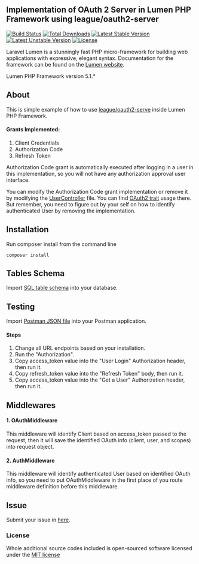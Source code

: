 ## Implementation of OAuth 2 Server in Lumen PHP Framework using league/oauth2-server

[![Build Status](https://travis-ci.org/laravel/lumen-framework.svg)](https://travis-ci.org/laravel/lumen-framework)
[![Total Downloads](https://poser.pugx.org/laravel/lumen-framework/d/total.svg)](https://packagist.org/packages/laravel/lumen-framework)
[![Latest Stable Version](https://poser.pugx.org/laravel/lumen-framework/v/stable.svg)](https://packagist.org/packages/laravel/lumen-framework)
[![Latest Unstable Version](https://poser.pugx.org/laravel/lumen-framework/v/unstable.svg)](https://packagist.org/packages/laravel/lumen-framework)
[![License](https://poser.pugx.org/laravel/lumen-framework/license.svg)](https://packagist.org/packages/laravel/lumen-framework)

Laravel Lumen is a stunningly fast PHP micro-framework for building web applications with expressive, elegant syntax. Documentation for the framework can be found on the [Lumen website](http://lumen.laravel.com/docs).

Lumen PHP Framework version 5.1.*

## About

This is simple example of how to use [league/oauth2-serve](https://github.com/thephpleague/oauth2-server) inside Lumen PHP Framework.

#### Grants Implemented:
1. Client Credentials
2. Authorization Code
3. Refresh Token

Authorization Code grant is automatically executed after logging in a user in this implementation, so you will not have any authorization approval user interface.

You can modify the Authorization Code grant implementation or remove it by modifying the [UserController](https://github.com/feelinc/base-lumen-oauth2/blob/master/app/Http/Controllers/v1/UserController.php) file. You can find [OAuth2 trait](https://github.com/feelinc/base-lumen-oauth2/blob/master/app/Http/Controllers/OAuth2.php) usage there. But remember, you need to figure out by your self on how to identify authenticated User by removing the implementation.

## Installation

Run composer install from the command line
```
composer install
```

## Tables Schema

Import [SQL table schema](https://github.com/feelinc/base-lumen-oauth2/blob/master/Schema.sql) into your database.


## Testing

Import [Postman JSON file](https://github.com/feelinc/base-lumen-oauth2/blob/master/Lumen_OAuth2.json.postman_collection) into your Postman application.

#### Steps
1. Change all URL endpoints based on your installation.
2. Run the "Authorization".
3. Copy access_token value into the "User Login" Authorization header, then run it.
4. Copy refresh_token value into the "Refresh Token" body, then run it.
5. Copy access_token value into the "Get a User" Authorization header, then run it.

## Middlewares
#### 1. OAuthMiddleware
This middleware will identify Client based on access_token passed to the request, then it will save the identified OAuth info (client, user, and scopes) into request object.

#### 2. AuthMiddleware
This middleware will identify authenticated User based on identified OAuth info, so you need to put OAuthMiddleware in the first place of you route middleware definition before this middleware.

## Issue
Submit your issue in [here](https://github.com/feelinc/base-lumen-oauth2/issues).

### License

Whole additional source codes included is open-sourced software licensed under the [MIT license](http://opensource.org/licenses/MIT)
